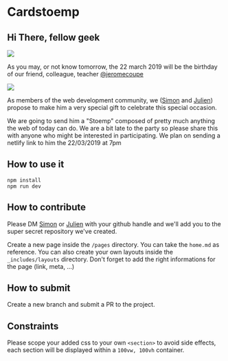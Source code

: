 # Cardstoemp

## Hi There, fellow geek 

![](https://media.giphy.com/media/vnMiqMnXBBbGw/giphy.gif)

As you may, or not know tomorrow, the 22 march 2019 will be the birthday of our friend, colleague, teacher [@jeromecoupe](https://twitter.com/jeromecoupe)

![](https://www.webstoemp.com/img/me-1024.jpg)

As members of the web development community, we ([Simon](https://twitter.com/henrottesimon) and [Julien](https://twitter.com/thylo)) propose to make him a very special gift to celebrate this special occasion.

We are going to send him a "Stoemp" composed of pretty much anything the web of today can do. We are a bit late to the party so please share this with anyone who might be interested in participating. We plan on sending a netlify link to him the 22/03/2019 at 7pm

## How to use it

```
npm install
npm run dev
```

## How to contribute

Please DM [Simon](https://twitter.com/henrottesimon) or [Julien](https://twitter.com/thylo) with your github handle and we'll add you to the super secret repository we've created.
 
Create a new page inside the `/pages` directory. You can take the `home.md` as reference. You can also create your own layouts inside the `_includes/layouts` directory. Don't forget to add the right informations for the page (link, meta, ...)

## How to submit

Create a new branch and submit a PR to the project.

## Constraints

Please scope your added css to your own `<section>` to avoid side effects, each section will be displayed within a `100vw, 100vh` container.

